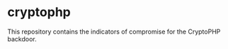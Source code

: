 cryptophp
=========

This repository contains the indicators of compromise for the CryptoPHP backdoor.
